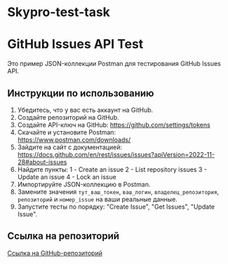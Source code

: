 # Skypro-test-task

# GitHub Issues API Test

Это пример JSON-коллекции Postman для тестирования GitHub Issues API.

## Инструкции по использованию

1. Убедитесь, что у вас есть аккаунт на GitHub.
2. Создайте репозиторий на GitHub.
3. Создайте API-ключ на GitHub: https://github.com/settings/tokens
4. Скачайте и установите Postman: https://www.postman.com/downloads/
5. Зайдите на сайт с документацией: https://docs.github.com/en/rest/issues/issues?apiVersion=2022-11-28#about-issues
6. Найдите пункты:
  1 - Create an issue
  2 - List repository issues
  3 - Update an issue
  4 - Lock an issue
8. Импортируйте JSON-коллекцию в Postman.
9. Замените значения `тут_ваш_токен`, `ваш_логин`, `владелец_репозитория`, `репозиторий` и `номер_issue` на ваши реальные данные.
10. Запустите тесты по порядку: "Create Issue", "Get Issues", "Update Issue".

## Ссылка на репозиторий

[Ссылка на GitHub-репозиторий](https://github.com/goodnightshawty/-Skypro-test-task)

